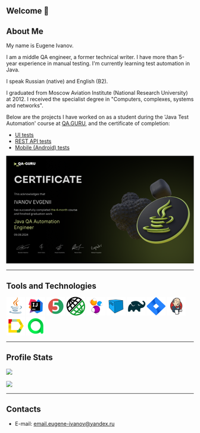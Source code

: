 ## Welcome 👋

<!--
**ivanov-ev/ivanov-ev** is a ✨ _special_ ✨ repository because its `README.md` (this file) appears on your GitHub profile.

Here are some ideas to get you started:

- 🔭 I’m currently working on ...
- 🌱 I’m currently learning ...
- 👯 I’m looking to collaborate on ...
- 🤔 I’m looking for help with ...
- 💬 Ask me about ...
- 📫 How to reach me: ...
- 😄 Pronouns: ...
- ⚡ Fun fact: ...
-->

## About Me

My name is Eugene Ivanov. 

I am a middle QA engineer, a former technical writer.
I have more than 5-year experience in manual testing. I'm currently learning test automation in Java.

I speak Russian (native) and English (B2).

I graduated from Moscow Aviation Institute (National Research University) at 2012. 
I received the specialist degree in "Computers, complexes, systems and networks".

Below are the projects I have worked on as a student during the 'Java Test Automation' course at <a href="https://qa.guru">QA.GURU</a>, and the certificate of completion:
* <a href="https://github.com/ivanov-ev/demo-vacancy-tests">UI tests</a>
* <a href="https://github.com/ivanov-ev/fakestoreapi-rest-api-tests">REST API tests</a>
* <a href="https://github.com/ivanov-ev/mobile-automation-basics-real-device-and-emulator">Mobile (Android) tests</a>

<img src="./images/certificates/Ivanov Evgenii.png" alt="QA GURU Certificate of Completion"/>


---

## Tools and Technologies

<a href="https://www.java.com/"><img src="./images/logos/Java.svg" width="50" height="50"  alt="Java"/></a>
<a href="https://www.jetbrains.com/idea/"><img src="./images/logos/Idea.svg" width="50" height="50"  alt="IDEA"/></a>
<a href="https://junit.org/junit5/"><img src="./images/logos/Junit5.svg" width="50" height="50"  alt="JUnit 5"/></a>
<a href="https://rest-assured.io/"><img src="./images/logos/RestAssured.png" width="50" height="50"  alt="REST Assured"/></a>
<a href="https://selenide.org/"><img src="./images/logos/Selenide.svg" width="50" height="50"  alt="Selenide"/></a>
<a href="https://aerokube.com/selenoid/"><img src="./images/logos/Selenoid.svg" width="50" height="50"  alt="Selenoid"/></a>
<a href="https://gradle.org/"><img src="./images/logos/Gradle.svg" width="50" height="50"  alt="Gradle"/></a>
<a href="https://www.atlassian.com/ru/software/jira/"><img src="./images/logos/Jira.svg" width="50" height="50"  alt="Jira"/></a>
<a href="https://www.jenkins.io/"><img src="./images/logos/Jenkins.svg" width="50" height="50"  alt="Jenkins"/></a>
<a href="https://github.com/allure-framework/allure2"><img src="./images/logos/Allure.svg" width="50" height="50"  alt="Allure"/></a>
<a href="https://qameta.io/"><img src="./images/logos/Allure_TO.svg" width="50" height="50"  alt="Allure TestOps"/></a>

---

## Profile Stats

![](http://github-profile-summary-cards.vercel.app/api/cards/stats?username=ivanov-ev&theme=default)

![](http://github-profile-summary-cards.vercel.app/api/cards/repos-per-language?username=ivanov-ev&theme=default)

---

## Contacts

- E-mail: email.eugene-ivanov@yandex.ru
